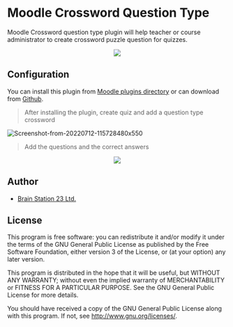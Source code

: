 # Moodle Crossword Question Type
Moodle Crossword question type plugin will help teacher or course administrator to create crossword puzzle question for quizzes.

<p align="center">
<img src="https://i.imgur.com/S0pRiB6.png?1">
</p>


## Configuration

You can install this plugin from [Moodle plugins directory](https://moodle.org/plugins) or can download from [Github](https://github.com/eLearning-BS23/moodle-qtype_crossword).

> After installing the plugin, create quiz and add a question type crossword

![Screenshot-from-20220712-115728480x550](https://user-images.githubusercontent.com/40598386/178419167-a616168e-e018-4dc4-941d-d24aae9a7e51.png)

> Add the questions and the correct answers
<p align="center">
<img src="https://i.imgur.com/kqh1kMG.png">
</p>

## Author
- [Brain Station 23 Ltd.](https://brainstation-23.com)

## License

This program is free software: you can redistribute it and/or modify it under
the terms of the GNU General Public License as published by the Free Software
Foundation, either version 3 of the License, or (at your option) any later
version.

This program is distributed in the hope that it will be useful, but WITHOUT ANY
WARRANTY; without even the implied warranty of MERCHANTABILITY or FITNESS FOR A
PARTICULAR PURPOSE.  See the GNU General Public License for more details.

You should have received a copy of the GNU General Public License along with
this program.  If not, see <http://www.gnu.org/licenses/>.
